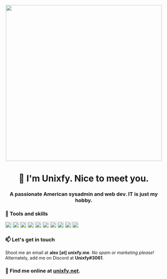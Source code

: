 <p align="center"><a href="https://unixfy.net" target="_blank"><img src="https://unixfy.net/assets/img/logo-cropped.svg" width="500px"></img></a></p>
<h1 align="center">👋 I'm Unixfy. Nice to meet you.</h1>
<h3 align="center">A passionate American sysadmin and web dev. IT is just my hobby.</h3>

### 🔧 Tools and skills
<img src="https://devicons.github.io/devicon/devicon.git/icons/amazonwebservices/amazonwebservices-original.svg" alt="aws" width="20" height="20"/> <img src="https://devicons.github.io/devicon/devicon.git/icons/wordpress/wordpress-plain.svg" alt="wordpress" width="20" height="20"/> <img src="https://devicons.github.io/devicon/devicon.git/icons/linux/linux-original.svg" alt="linux" width="20" height="20"/> <img src="http://devicons.github.io/devicon/devicon.git/icons/apache/apache-original.svg" alt="apache" width="20" height="20"/> <img src="http://devicons.github.io/devicon/devicon.git/icons/nginx/nginx-original.svg" alt="nginx" width="20" height="20"/> <img src="https://devicons.github.io/devicon/devicon.git/icons/windows8/windows8-original.svg" alt="windows-server" width="20" height="20"/> <img src="https://devicons.github.io/devicon/devicon.git/icons/bootstrap/bootstrap-plain.svg" alt="bootstrap" width="20" height="20"/> <img src="https://devicons.github.io/devicon/devicon.git/icons/docker/docker-original.svg" alt="docker" width="20" height="20"/> <img src="http://devicons.github.io/devicon/devicon.git/icons/php/php-original.svg" alt="php" width="20" height="20"/> <img src="http://devicons.github.io/devicon/devicon.git/icons/nodejs/nodejs-original.svg" alt="node" width="20" height="20"/> 


### 📫 Let's get in touch
Shoot me an email at <b>alex [at] unixfy.me</b>. <i>No spam or marketing please!</i> Alternately, add me on Discord at <b>Unixfy#3061</b>.

### 🏢 Find me online at <a href="https://unixfy.net" target="_blank">unixfy.net</a>.

<!--
**unixfy/unixfy** is a ✨ _special_ ✨ repository because its `README.md` (this file) appears on your GitHub profile.

Here are some ideas to get you started:

- 🔭 I’m currently working on ...
- 🌱 I’m currently learning ...
- 👯 I’m looking to collaborate on ...
- 🤔 I’m looking for help with ...
- 💬 Ask me about ...
- 📫 How to reach me: ...
- 😄 Pronouns: ...
- ⚡ Fun fact: ...
-->

